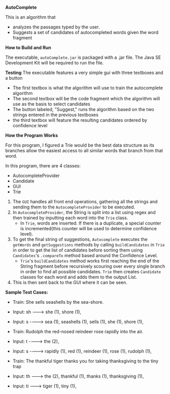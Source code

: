 **AutoComplete**

This is an algorithm that 
 * analyzes the passages typed by the user.
 * Suggests a set of candidates of autocompleted words given the word fragment

 **How to Build and Run**
 
 The executable, `autoComplete.jar` is packaged with a .jar file. The Java SE Development Kit will be required to run the file.
 
 **Testing**
  The executable features a very simple gui with three textboxes and a button
  * The first textbox is what the algorithm will use to train the autocomplete algorithm
  * The second textbox will be the code fragment which the algorithm will use as the basis to select candidates
  * The button labeled, "Suggest," runs the algorithm based on the two strings entered in the previous textboxes
  * the third textbox will feature the resulting candidates ordered by confidence level
  
  
  
 **How the Program Works**
 
  For this program, I figured a Trie would be the best data structure as its branches allow the easiest access to all similar words that branch from that word. 
 
 In this program, there are 4 classes:
  * AutocompleteProvider
  * Candidate
  * GUI
  * Trie
  
  1. The `GUI` handles all front end operations, gathering all the strings and sending them to the `AutocompleteProvider` to be executed.
  2. In `AutocompleteProvider`, the String is split into a list using  regex and then trained by inputting each word into the `Trie` class. 
      * In `Trie`, words are inserted. If there is a duplicate, a special counter is incremented(this counter will be used to determine confidence level).
  3. To get the final string of suggestions, `Autocomplete` executes the `getWords` and `getSuggestions` methods by calling `buildCandidates` in `Trie` in order to get the list of candidates before sorting them using `Candidates`'s `.compareTo` method based around the Confidence Level. 
      * `Trie`'s `buildCandidates` method works first reaching the end of the String fragment before recursively scouring over every single branch in order to find all possible candidates. `Trie` then creates `Candidate` classes for each word and adds them to the output List. 
  4. This is then sent back to the GUI where it can be seen.
  
  
**Sample Test Cases:**

* Train: She sells seashells by the sea-shore.
* Input: sh ---> she (1), shore (1),
* Input: s ----> sea (1), seashells (1), sells (1), she (1), shore (1), 

* Train: Rudolph the red-nosed reindeer rose rapidly into the air.
* Input: t ----> the (2),
* Input: s ----> rapidly (1), red (1), reindeer (1), rose (1), rudolph (1),

* Train: The thankful tiger thanks you for taking thanksgiving to the tiny trap
* Input: th ---> the (2), thankful (1), thanks (1), thanksgiving (1), 
* Input: ti ---> tiger (1), tiny (1), 


